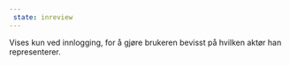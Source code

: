 ```yaml
---
 state: inreview
---
```

Vises kun ved innlogging, for å gjøre brukeren bevisst på hvilken aktør han representerer. 
